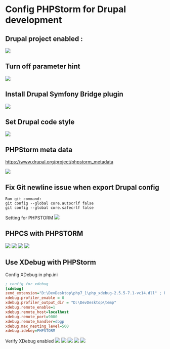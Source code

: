 # Config PHPStorm for Drupal development

## Drupal project enabled :

![](https://github.com/flashvnn/drupal-snippets/blob/master/drupal-enable.jpg)

## Turn off parameter hint
![](https://github.com/flashvnn/drupal-snippets/blob/master/2019-10-21_10h02_50.jpg)

## Install Drupal Symfony Bridge plugin
![](https://github.com/flashvnn/drupal-snippets/blob/master/2019-10-21_10h03_47.jpg)

## Set Drupal code style
![](https://github.com/flashvnn/drupal-snippets/blob/master/drupal-code-style.jpg)


## PHPStorm meta data

https://www.drupal.org/project/phpstorm_metadata

![](https://www.drupal.org/files/project-images/phpstorm_metadata.png)


## Fix Git newline issue when export Drupal config
```
Run git command:
git config --global core.autocrlf false
git config --global core.safecrlf false
```
Setting for PHPSTORM
![](https://github.com/flashvnn/drupal-snippets/blob/master/2019-10-23_13h23_19.jpg)

## PHPCS with PHPSTORM

![](https://github.com/flashvnn/drupal-snippets/blob/master/phpcs-1.jpg)
![](https://github.com/flashvnn/drupal-snippets/blob/master/phpcs-2.jpg)
![](https://github.com/flashvnn/drupal-snippets/blob/master/phpcs-3.jpg)
![](https://github.com/flashvnn/drupal-snippets/blob/master/phpcs4.jpg)

## Use XDebug with PHPStorm

Config XDebug in php.ini

```ini
; config for xdebug
[xdebug]
zend_extension="D:\DevDesktop\php7_1\php_xdebug-2.5.5-7.1-vc14.dll" ; Path to php_xdebug*.dll
xdebug.profiler_enable = 0
xdebug.profiler_output_dir = "D:\DevDesktop\temp"
xdebug.remote_enable=1
xdebug.remote_host=localhost
xdebug.remote_port=9000
xdebug.remote_handler=dbgp
xdebug.max_nesting_level=500
xdebug.idekey=PHPSTORM
```

Verify XDebug enabled
![](https://github.com/flashvnn/drupal-snippets/blob/master/xdebug-verify.jpg)
![](https://github.com/flashvnn/drupal-snippets/blob/master/xdebug-config-0.jpg)
![](https://github.com/flashvnn/drupal-snippets/blob/master/xdebugconfig-1.jpg)
![](https://github.com/flashvnn/drupal-snippets/blob/master/xdebug-config-2.jpg)
![](https://github.com/flashvnn/drupal-snippets/blob/master/xdebug-config-3.jpg)
